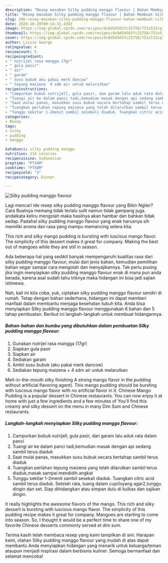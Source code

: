 ```yaml
---
description: "Resep masakan Silky pudding manggo flavour | Bahan Membuat Silky pudding manggo flavour Yang Bisa Manjain Lidah"
title: "Resep masakan Silky pudding manggo flavour | Bahan Membuat Silky pudding manggo flavour Yang Bisa Manjain Lidah"
slug: 206-resep-masakan-silky-pudding-manggo-flavour-bahan-membuat-silky-pudding-manggo-flavour-yang-bisa-manjain-lidah
date: 2020-10-20T09:14:33.439Z
image: https://img-global.cpcdn.com/recipes/dc8d545037c25758/751x532cq70/silky-pudding-manggo-flavour-foto-resep-utama.jpg
thumbnail: https://img-global.cpcdn.com/recipes/dc8d545037c25758/751x532cq70/silky-pudding-manggo-flavour-foto-resep-utama.jpg
cover: https://img-global.cpcdn.com/recipes/dc8d545037c25758/751x532cq70/silky-pudding-manggo-flavour-foto-resep-utama.jpg
author: Lizzie George
ratingvalue: 4
reviewcount: 5
recipeingredient:
- " nutrijel rasa mangga 17gr"
- " gula pasir"
- " air"
- " garam"
- " susu bubuk aku pakai merk dancow"
- " tepung maizena  4 sdm air untuk melarutkan"
recipeinstructions:
- "Campurkan bubuk nutrijell, gula pasir, dan garam lalu aduk rata dalam panci"
- "Tuangi air ke dalam panci tadi,kemudian masak dengan api sedang sambil terus diaduk"
- "Saat mulai panas, masukkan susu bubuk secara bertahap sambil terus diaduk"
- "Tuangkan perlahan tepung maizena yang telah dilarutkan sambil terus diaduk,masak sampai mendidih.angkat"
- "Tunggu sekitar 1-2menit sambil sesekali diaduk. Tuangkan citric acid sambil terus diaduk. Setelah rata, tuang dalam cup/loyang agar2,tunggu dingin dan set. Siap dihidangkan atau simpan dulu di kulkas dan sajikan dingin."
categories:
- Resep
tags:
- silky
- pudding
- manggo

katakunci: silky pudding manggo 
nutrition: 214 calories
recipecuisine: Indonesian
preptime: "PT34M"
cooktime: "PT50M"
recipeyield: "3"
recipecategory: Dinner

---
```



![Silky pudding manggo flavour](https://img-global.cpcdn.com/recipes/dc8d545037c25758/751x532cq70/silky-pudding-manggo-flavour-foto-resep-utama.jpg)

Lagi mencari ide resep silky pudding manggo flavour yang Bikin Ngiler? Cara Buatnya memang tidak terlalu sulit namun tidak gampang juga. andaikata keliru mengolah maka hasilnya akan hambar dan bahkan tidak sedap. Padahal silky pudding manggo flavour yang enak harusnya sih memiliki aroma dan rasa yang mampu memancing selera kita.

This rich and silky mango pudding is bursting with luscious mango flavor. The simplicity of this dessert makes it great for company. Making the best out of mangoes while they are still in season.

Ada beberapa hal yang sedikit banyak mempengaruhi kualitas rasa dari silky pudding manggo flavour, mulai dari jenis bahan, kemudian pemilihan bahan segar sampai cara mengolah dan menyajikannya. Tak perlu pusing jika ingin menyiapkan silky pudding manggo flavour enak di mana pun anda berada, karena asal sudah tahu triknya maka hidangan ini bisa jadi sajian istimewa.


Nah, kali ini kita coba, yuk, ciptakan silky pudding manggo flavour sendiri di rumah. Tetap dengan bahan sederhana, hidangan ini dapat memberi manfaat dalam membantu menjaga kesehatan tubuh kita. Anda bisa menyiapkan Silky pudding manggo flavour menggunakan 6 bahan dan 5 tahap pembuatan. Berikut ini langkah-langkah untuk membuat hidangannya.

<!--inarticleads1-->

##### Bahan-bahan dan bumbu yang dibutuhkan dalam pembuatan Silky pudding manggo flavour:

1. Gunakan  nutrijel rasa mangga (17gr)
1. Siapkan  gula pasir
1. Siapkan  air
1. Sediakan  garam
1. Ambil  susu bubuk (aku pakai merk dancow)
1. Sediakan  tepung maizena + 4 sdm air untuk melarutkan


Melt-in-the-mouth silky finishing A strong mango flavor in the pudding without artificial flavoring agent). This mango pudding should be bursting with luscious mango flavor with no artificial flavor in it. Chinese Mango Pudding is a popular dessert in Chinese restaurants. You can now enjoy it at home with just a few ingredients and a few minutes of You&#39;ll find this creamy and silky dessert on the menu in many Dim Sum and Chinese restaurants. 

<!--inarticleads2-->

##### Langkah-langkah menyiapkan Silky pudding manggo flavour:

1. Campurkan bubuk nutrijell, gula pasir, dan garam lalu aduk rata dalam panci
1. Tuangi air ke dalam panci tadi,kemudian masak dengan api sedang sambil terus diaduk
1. Saat mulai panas, masukkan susu bubuk secara bertahap sambil terus diaduk
1. Tuangkan perlahan tepung maizena yang telah dilarutkan sambil terus diaduk,masak sampai mendidih.angkat
1. Tunggu sekitar 1-2menit sambil sesekali diaduk. Tuangkan citric acid sambil terus diaduk. Setelah rata, tuang dalam cup/loyang agar2,tunggu dingin dan set. Siap dihidangkan atau simpan dulu di kulkas dan sajikan dingin.


It really highlights the awesome flavors of the mango. This rich and silky dessert is bursting with luscious mango flavor. The simplicity of this pudding recipe makes it great for company. Mangoes are starting to come into season. So, I thought it would be a perfect time to share one of my favorite Chinese desserts commonly served at dim sum. 

Terima kasih telah membaca resep yang kami tampilkan di sini. Harapan kami, olahan Silky pudding manggo flavour yang mudah di atas dapat membantu Anda menyiapkan hidangan yang menarik untuk keluarga/teman ataupun menjadi inspirasi dalam berbisnis kuliner. Semoga bermanfaat dan selamat mencoba!
